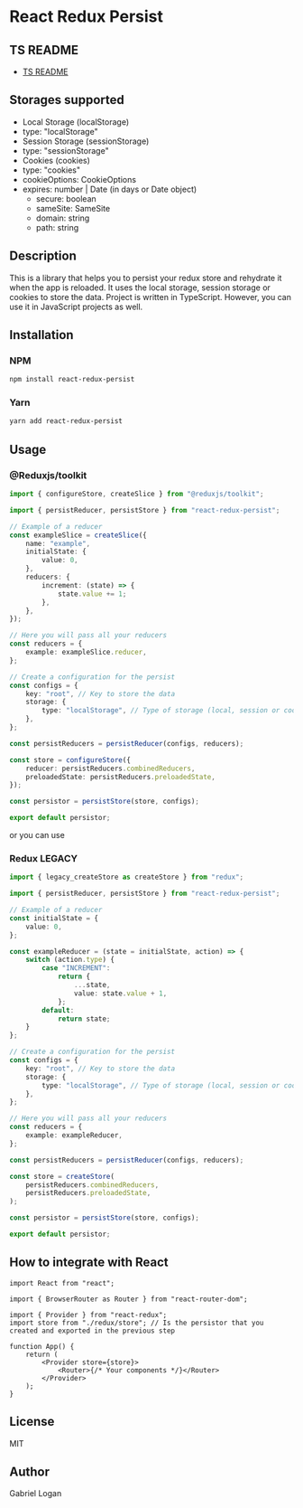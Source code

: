 # React Redux Persist

## TS README

- [TS README](./README.md)

## Storages supported

- Local Storage (localStorage)
- type: "localStorage"
- Session Storage (sessionStorage)
- type: "sessionStorage"
- Cookies (cookies)
- type: "cookies"
- cookieOptions: CookieOptions
- expires: number | Date (in days or Date object)
  - secure: boolean
  - sameSite: SameSite
  - domain: string
  - path: string

## Description

This is a library that helps you to persist your redux store and rehydrate it when the app is reloaded.
It uses the local storage, session storage or cookies to store the data.
Project is written in TypeScript. However, you can use it in JavaScript projects as well.

## Installation

### NPM

```bash
npm install react-redux-persist
```

### Yarn

```bash
yarn add react-redux-persist
```

## Usage

### @Reduxjs/toolkit

```typescript
import { configureStore, createSlice } from "@reduxjs/toolkit";

import { persistReducer, persistStore } from "react-redux-persist";

// Example of a reducer
const exampleSlice = createSlice({
	name: "example",
	initialState: {
		value: 0,
	},
	reducers: {
		increment: (state) => {
			state.value += 1;
		},
	},
});

// Here you will pass all your reducers
const reducers = {
	example: exampleSlice.reducer,
};

// Create a configuration for the persist
const configs = {
	key: "root", // Key to store the data
	storage: {
		type: "localStorage", // Type of storage (local, session or cookies)
	},
};

const persistReducers = persistReducer(configs, reducers);

const store = configureStore({
	reducer: persistReducers.combinedReducers,
	preloadedState: persistReducers.preloadedState,
});

const persistor = persistStore(store, configs);

export default persistor;
```

or you can use

### Redux LEGACY

```typescript
import { legacy_createStore as createStore } from "redux";

import { persistReducer, persistStore } from "react-redux-persist";

// Example of a reducer
const initialState = {
	value: 0,
};

const exampleReducer = (state = initialState, action) => {
	switch (action.type) {
		case "INCREMENT":
			return {
				...state,
				value: state.value + 1,
			};
		default:
			return state;
	}
};

// Create a configuration for the persist
const configs = {
	key: "root", // Key to store the data
	storage: {
		type: "localStorage", // Type of storage (local, session or cookies)
	},
};

// Here you will pass all your reducers
const reducers = {
	example: exampleReducer,
};

const persistReducers = persistReducer(configs, reducers);

const store = createStore(
	persistReducers.combinedReducers,
	persistReducers.preloadedState,
);

const persistor = persistStore(store, configs);

export default persistor;
```

## How to integrate with React

```tsx
import React from "react";

import { BrowserRouter as Router } from "react-router-dom";

import { Provider } from "react-redux";
import store from "./redux/store"; // Is the persistor that you created and exported in the previous step

function App() {
	return (
		<Provider store={store}>
			<Router>{/* Your components */}</Router>
		</Provider>
	);
}
```

## License

MIT

## Author

Gabriel Logan
